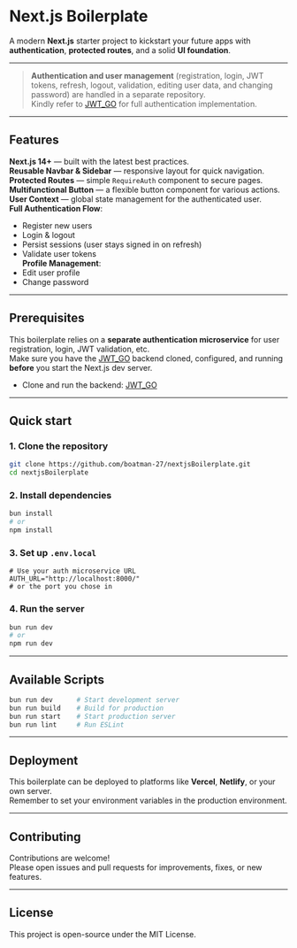 # Next.js Boilerplate

A modern **Next.js** starter project to kickstart your future apps with **authentication**, **protected routes**, and a solid **UI foundation**.

---

> **Authentication and user management** (registration, login, JWT tokens, refresh, logout, validation, editing user data, and changing password) are handled in a separate repository.  
> Kindly refer to [JWT_GO](https://github.com/boatman-27/JWT_GO) for full authentication implementation.

---

## Features

**Next.js 14+** — built with the latest best practices.  
**Reusable Navbar & Sidebar** — responsive layout for quick navigation.  
**Protected Routes** — simple `RequireAuth` component to secure pages.  
**Multifunctional Button** — a flexible button component for various actions.  
**User Context** — global state management for the authenticated user.  
**Full Authentication Flow**:

- Register new users
- Login & logout
- Persist sessions (user stays signed in on refresh)
- Validate user tokens  
   **Profile Management**:
- Edit user profile
- Change password

---

## Prerequisites

This boilerplate relies on a **separate authentication microservice** for user registration, login, JWT validation, etc.  
Make sure you have the [JWT_GO](https://github.com/boatman-27/JWT_GO) backend cloned, configured, and running **before** you start the Next.js dev server.

- Clone and run the backend: [JWT_GO](https://github.com/boatman-27/JWT_GO)

---

## Quick start

### 1. Clone the repository

```bash
git clone https://github.com/boatman-27/nextjsBoilerplate.git
cd nextjsBoilerplate
```

### 2. Install dependencies

```bash
bun install
# or
npm install
```

### 3. Set up `.env.local`

```env
# Use your auth microservice URL
AUTH_URL="http://localhost:8000/"
# or the port you chose in
```

### 4. Run the server

```bash
bun run dev
# or
npm run dev
```

---

## Available Scripts

```bash
bun run dev      # Start development server
bun run build    # Build for production
bun run start    # Start production server
bun run lint     # Run ESLint
```

---

## Deployment

This boilerplate can be deployed to platforms like **Vercel**, **Netlify**, or your own server.  
Remember to set your environment variables in the production environment.

---

## Contributing

Contributions are welcome!  
Please open issues and pull requests for improvements, fixes, or new features.

---

## License

This project is open-source under the MIT License.
